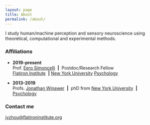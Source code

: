 ```yaml
---
layout: page
title: About
permalink: /about/
---
```


I study human/machine perception and sensory neuroscience using theoretical, computational and experimental methods.

### Affiliations

* **2019-present**  
  Prof. [Eero Simoncelli](https://www.cns.nyu.edu/~lcv/) &nbsp;**&#124;**&nbsp; Postdoc/Research Fellow  
  [Flatiron Institute](https://www.simonsfoundation.org/flatiron/) &nbsp;**&#124;**&nbsp;[New York University](https://nyu.edu) [Psychology](https://as.nyu.edu/psychology.html)  
  
* **2013-2019**  
  Profs. [Jonathan Winawer](https://wp.nyu.edu/winawerlab) &nbsp;**&#124;**&nbsp; phD from
  [New York University](https://nyu.edu) &nbsp;**&#124;**&nbsp; [Psychology](https://as.nyu.edu/psychology.html) 

### Contact me

[jyzhou@flatironinstitute.org](mailto:jyzhou@flatironinstitute.org)
